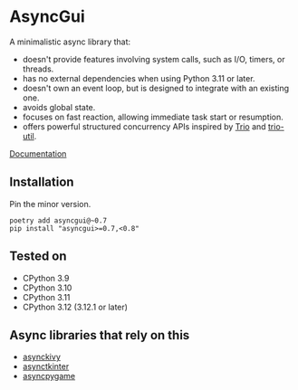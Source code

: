 # AsyncGui

A minimalistic async library that:

- doesn't provide features involving system calls, such as I/O, timers, or threads.
- has no external dependencies when using Python 3.11 or later.
- doesn't own an event loop, but is designed to integrate with an existing one.
- avoids global state.
- focuses on fast reaction, allowing immediate task start or resumption.
- offers powerful structured concurrency APIs inspired by [Trio](https://trio.readthedocs.io/en/stable/) and [trio-util](https://trio-util.readthedocs.io/en/latest/).

[Documentation](https://asyncgui.github.io/asyncgui/)

## Installation

Pin the minor version.

```text
poetry add asyncgui@~0.7
pip install "asyncgui>=0.7,<0.8"
```

## Tested on

- CPython 3.9
- CPython 3.10
- CPython 3.11
- CPython 3.12 (3.12.1 or later)

## Async libraries that rely on this

- [asynckivy](https://github.com/asyncgui/asynckivy)
- [asynctkinter](https://github.com/asyncgui/asynctkinter)
- [asyncpygame](https://github.com/asyncgui/asyncpygame)
